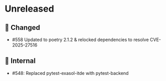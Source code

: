 # Unreleased

## 🔧 Changed

- #558 Updated to poetry 2.1.2 & relocked dependencies to resolve CVE-2025-27516

## 🧰 Internal
* #548: Replaced pytest-exasol-itde with pytest-backend

